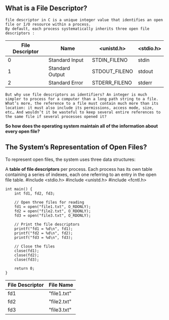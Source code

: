 ## What is a File Descriptor?
    file descriptor in C is a unique integer value that identifies an open file or I/O resource within a process.    
    By default, each process systematically inherits three open file descriptors :

| File Descriptor | Name | <unistd.h> |	<stdio.h> |
| --------------- | ---- | ---------- | --------- |
| 0 | Standard Input | STDIN_FILENO | stdin |
| 1 | Standard Output | STDOUT_FILENO |	stdout |
| 2 | Standard Error | STDERR_FILENO |	stderr |

    But why use file descriptors as identifiers? An integer is much simpler to process for a computer than a long path string to a file. What’s more, the reference to a file must contain much more than its location: it must also include its permissions, access mode, size, etc… And wouldn’t it be wasteful to keep several entire references to the same file if several processes opened it?

**So how does the operating system maintain all of the information about every open file?**

## The System’s Representation of Open Files?

To represent open files, the system uses three data structures:

A **table of file descriptors** per process. Each process has its own table containing a series of indexes, each one referring to an entry in the open file table.
#include <stdio.h>
#include <unistd.h>
#include <fcntl.h>
```
int main() {
    int fd1, fd2, fd3;

    // Open three files for reading
    fd1 = open("file1.txt", O_RDONLY);
    fd2 = open("file2.txt", O_RDONLY);
    fd3 = open("file3.txt", O_RDONLY);

    // Print the file descriptors
    printf("fd1 = %d\n", fd1);
    printf("fd2 = %d\n", fd2);
    printf("fd3 = %d\n", fd3);

    // Close the files
    close(fd1);
    close(fd2);
    close(fd3);

    return 0;
}
```
| **File Descriptor** | **File Name**   |
| --------------- | -----------|
| fd1             | "file1.txt"|
| fd2             | "file2.txt"|
| fd3             | "file3.txt"|